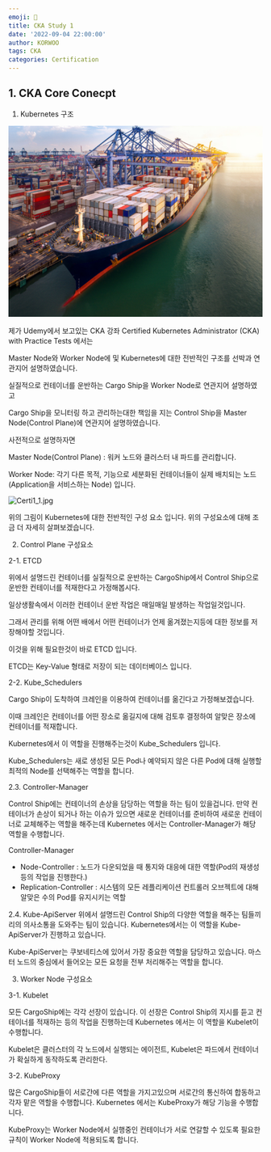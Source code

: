 ```yaml
---
emoji: 🔮
title: CKA Study 1
date: '2022-09-04 22:00:00'
author: KORWOO
tags: CKA
categories: Certification
---
```


## 1. CKA Core Conecpt

1. Kubernetes 구조

![Ship.jpg](Ship.jpg)

제가 Udemy에서 보고있는 CKA 강좌 Certified Kubernetes Administrator (CKA) with Practice Tests 에서는

Master Node와 Worker Node에 및 Kubernetes에 대한 전반적인 구조를 선박과 연관지어 설명하였습니다.


실질적으로 컨테이너를 운반하는 Cargo Ship을 Worker Node로 연관지어 설명하였고

Cargo Ship을 모니터링 하고 관리하는대한 책임을 지는 Control Ship을 Master Node(Control Plane)에 연관지어 설명하였습니다.

사전적으로 설명하자면 

Master Node(Control Plane) : 워커 노드와 클러스터 내 파드를 관리합니다.

Worker Node: 각기 다른 목적, 기능으로 세분화된 컨테이너들이 실제 배치되는 노드(Application을 서비스하는 Node) 입니다.




![Certi1_1.jpg](Certi1_1.jpg)

위의 그림이 Kubernetes에 대한 전반적인 구성 요소 입니다. 위의 구성요소에 대해 조금 더 자세히 살펴보겠습니다.



2.  Control Plane 구성요소

2-1.  ETCD

위에서 설명드린 컨테이너를 실질적으로 운반하는 CargoShip에서 Control Ship으로 운반한 컨테이너를 적재한다고 가정해봅시다.

일상생활속에서 이러한 컨테이너 운반 작업은 매일매일 발생하는 작업일것입니다.

그래서 관리를 위해 어떤 배에서 어떤 컨테이너가 언제 옮겨졌는지등에 대한 정보를 저장해야할 것입니다.

이것을 위해 필요한것이 바로 ETCD 입니다.

ETCD는 Key-Value 형태로 저장이 되는 데이터베이스 입니다.

2-2.  Kube_Schedulers

Cargo Ship이 도착하여 크레인을 이용하여 컨테이너를 옮긴다고 가정해보겠습니다.

이때 크레인은 컨테이너를 어떤 장소로 옮길지에 대해 검토후 결정하여 알맞은 장소에 컨테이너를 적재합니다.

Kubernetes에서 이 역할을 진행해주는것이 Kube_Schedulers 입니다.

Kube_Schedulers는 새로 생성된 모든 Pod나 예약되지 않은 다른 Pod에 대해 실행할 최적의 Node를 선택해주는 역할을 합니다.

2.3.  Controller-Manager

Control Ship에는 컨테이너의 손상을 담당하는 역할을 하는 팀이 있을겁니다. 만약 컨테이너가 손상이 되거나 하는 이슈가 있으면
새로운 컨테이너를 준비하여 새로운 컨테이너로 교체해주는 역할을 해주는데 Kubernetes 에서는 Controller-Manager가 해당 역할을 수행합니다.

Controller-Manager
- Node-Controller : 노드가 다운되었을 때 통지와 대응에 대한 역할(Pod의 재생성 등의 작업을 진행한다.)
- Replication-Controller : 시스템의 모든 레플리케이션 컨트롤러 오브젝트에 대해 알맞은 수의 Pod를 유지시키는 역할

2.4.  Kube-ApiServer
위에서 설명드린 Control Ship의 다양한 역할을 해주는 팀들끼리의 의사소통을 도와주는 팀이 있습니다.
Kubernetes에서는 이 역할을 Kube-ApiServer가 진행하고 있습니다.

Kube-ApiServer는 쿠보네티스에 있어서 가장 중요한 역할을 담당하고 있습니다.
마스터 노드의 중심에서 들어오는 모든 요청을 전부 처리해주는 역할을 합니다.


3.  Worker Node 구성요소

3-1.  Kubelet

모든 CargoShip에는 각각 선장이 있습니다. 이 선장은 Control Ship의 지시를 듣고 컨테이너를 적재하는 등의 작업을 진행하는데
Kubernetes 에서는 이 역할을 Kubelet이 수행합니다.

Kubelet은 클러스터의 각 노드에서 실행되는 에이전트, Kubelet은 파드에서 컨테이너가 확실하게 동작하도록 관리한다.

3-2.  KubeProxy

많은 CargoShip들이 서로간에 다른 역할을 가지고있으며 서로간의 통신하여 합동하고 각자 맡은 역할을 수행합니다.
Kubernetes 에서는 KubeProxy가 해당 기능을 수행합니다.

KubeProxy는 Worker Node에서 실행중인 컨테이너가 서로 연갈할 수 있도록 필요한 규칙이 Worker Node에 적용되도록 합니다.







```toc

```
